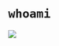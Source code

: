 # `whoami`

![](https://github-readme-stats.vercel.app/api?username=ishioni&show_icons=true&hide_title=true&theme=solarized-dark&count_private=true&hide=stars)